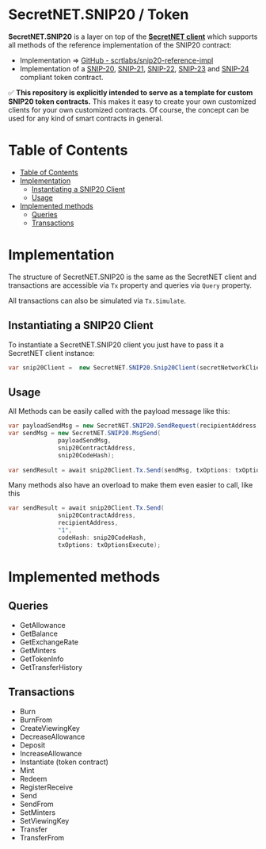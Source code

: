 # SecretNET.SNIP20 / Token
**SecretNET.SNIP20** is a layer on top of the [**SecretNET client**](https://github.com/0xxCodemonkey/SecretNET) which supports all methods of the reference implementation of the SNIP20 contract:
- Implementation => [GitHub - scrtlabs/snip20-reference-impl](https://github.com/scrtlabs/snip20-reference-impl)
- Implementation of a [SNIP-20](https://github.com/SecretFoundation/SNIPs/blob/master/SNIP-20.md), [SNIP-21](https://github.com/SecretFoundation/SNIPs/blob/master/SNIP-21.md), [SNIP-22](https://github.com/SecretFoundation/SNIPs/blob/master/SNIP-22.md), [SNIP-23](https://github.com/SecretFoundation/SNIPs/blob/master/SNIP-23.md) and [SNIP-24](https://github.com/SecretFoundation/SNIPs/blob/master/SNIP-24.md) compliant token contract.

:white_check_mark: **This repository is explicitly intended to serve as a template for custom SNIP20 token contracts.** 
This makes it easy to create your own customized clients for your own customized contracts.
Of course, the concept can be used for any kind of smart contracts in general.

# Table of Contents
- [Table of Contents](#table-of-contents)
- [Implementation](#implementation)
  - [Instantiating a SNIP20 Client](#instantiating-a-snip20-client)
  - [Usage](#usage)
- [Implemented methods](#implemented-methods)
  - [Queries](#queries)
  - [Transactions](#transactions)

# Implementation
The structure of SecretNET.SNIP20 is the same as the SecretNET client and transactions are accessible via ```Tx``` property and queries via ```Query``` property.

All transactions can also be simulated via ```Tx.Simulate```.

## Instantiating a SNIP20 Client
To instantiate a SecretNET.SNIP20 client you just have to pass it a SecretNET client instance:

```  csharp
var snip20Client =  new SecretNET.SNIP20.Snip20Client(secretNetworkClient);
```
## Usage
All Methods can be easily called with the payload message like this:

```  csharp
var payloadSendMsg = new SecretNET.SNIP20.SendRequest(recipientAddress, "1");
var sendMsg = new SecretNET.SNIP20.MsgSend(
              payloadSendMsg, 
              snip20ContractAddress, 
              snip20CodeHash);
              
var sendResult = await snip20Client.Tx.Send(sendMsg, txOptions: txOptionsExecute);
```
Many methods also have an overload to make them even easier to call, like this

```  csharp
var sendResult = await snip20Client.Tx.Send(
              snip20ContractAddress, 
              recipientAddress, 
              "1", 
              codeHash: snip20CodeHash, 
              txOptions: txOptionsExecute);
```
# Implemented methods
## Queries
- GetAllowance
- GetBalance
- GetExchangeRate
- GetMinters
- GetTokenInfo
- GetTransferHistory

## Transactions
- Burn
- BurnFrom
- CreateViewingKey
- DecreaseAllowance
- Deposit
- IncreaseAllowance
- Instantiate (token contract)
- Mint
- Redeem
- RegisterReceive
- Send
- SendFrom
- SetMinters
- SetViewingKey
- Transfer
- TransferFrom
